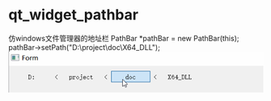 # qt_widget_pathbar

仿windows文件管理器的地址栏
    PathBar *pathBar = new PathBar(this);
    pathBar->setPath("D:\\project\\doc\\X64_DLL");
![image](https://github.com/xssbyte/qt_widget_pathbar/blob/main/gif/qt_widget_pathbar.gif)

